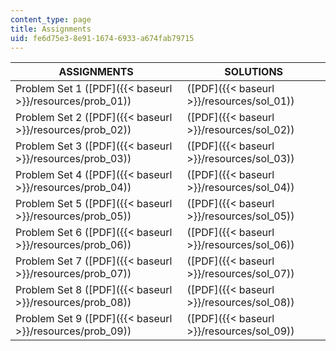 ```yaml
---
content_type: page
title: Assignments
uid: fe6d75e3-8e91-1674-6933-a674fab79715
---
```


| ASSIGNMENTS | SOLUTIONS |
| --- | --- |
| Problem Set 1 ([PDF]({{< baseurl >}}/resources/prob_01)) | ([PDF]({{< baseurl >}}/resources/sol_01)) |
| Problem Set 2 ([PDF]({{< baseurl >}}/resources/prob_02)) | ([PDF]({{< baseurl >}}/resources/sol_02)) |
| Problem Set 3 ([PDF]({{< baseurl >}}/resources/prob_03)) | ([PDF]({{< baseurl >}}/resources/sol_03)) |
| Problem Set 4 ([PDF]({{< baseurl >}}/resources/prob_04)) | ([PDF]({{< baseurl >}}/resources/sol_04)) |
| Problem Set 5 ([PDF]({{< baseurl >}}/resources/prob_05)) | ([PDF]({{< baseurl >}}/resources/sol_05)) |
| Problem Set 6 ([PDF]({{< baseurl >}}/resources/prob_06)) | ([PDF]({{< baseurl >}}/resources/sol_06)) |
| Problem Set 7 ([PDF]({{< baseurl >}}/resources/prob_07)) | ([PDF]({{< baseurl >}}/resources/sol_07)) |
| Problem Set 8 ([PDF]({{< baseurl >}}/resources/prob_08)) | ([PDF]({{< baseurl >}}/resources/sol_08)) |
| Problem Set 9 ([PDF]({{< baseurl >}}/resources/prob_09)) | ([PDF]({{< baseurl >}}/resources/sol_09))